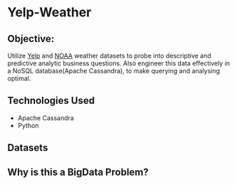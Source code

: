 # Yelp-Weather

## Objective: 

Utilize [Yelp](https://www.yelp.com/dataset/documentation/main) and [NOAA](https://www1.ncdc.noaa.gov/pub/data/cdo/documentation/GHCND_documentation.pdf) weather datasets to probe into descriptive and predictive analytic business questions. Also engineer this data effectively in a NoSQL database(Apache Cassandra), to make querying and analysing optimal.

## Technologies Used

- Apache Cassandra
- Python

## Datasets



## Why is this a BigData Problem?



